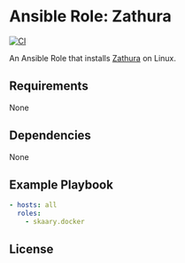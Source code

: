 # Ansible Role: Zathura
[![CI](https://github.com/skaary/ansible-role-zathura/actions/workflows/ci.yml/badge.svg?branch=master&event=push)](https://github.com/skaary/ansible-role-zathura/actions?query=workflow%3Ci)

An Ansible Role that installs [Zathura](https://pwmt.org/projects/zathura/) on Linux.

## Requirements

None

## Dependencies

None

## Example Playbook

```yaml
- hosts: all
  roles:
    - skaary.docker
```

## License

